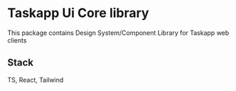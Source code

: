 # Taskapp Ui Core library

This package contains Design System/Component Library for Taskapp web clients

## Stack

TS, React, Tailwind
